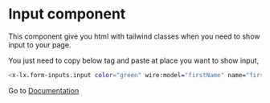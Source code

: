 # Input component
This component give you html with tailwind classes when you need to show input to your page.

You just need to copy below tag and paste at place you want to show input,

```bash
<x-lx.form-inputs.input color="green" wire:model="firstName" name="first-name" id="first-name" placeholder="Enter firstname"/>
```



Go to [Documentation](../README.md)
